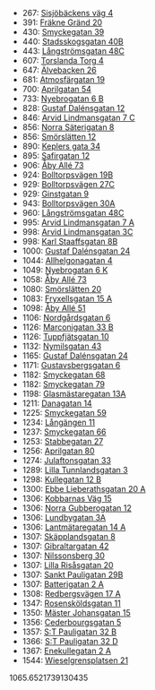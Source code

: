 - 267: [Sisjöbäckens väg 4](https://www.homeq.se/lagenhet/58190-2rum-askim-vastra-gotalands-lan-sisjobackens-vag/?ht_source=individual.58190&ht_container=search_results_list&ht_position=1&)
- 391: [Fräkne Gränd 20](https://www.homeq.se/lagenhet/58201-2rum-kungalv-vastra-gotalands-lan-frakne-grand/?ht_source=individual.58201&ht_container=search_results_list&ht_position=76&)
- 430: [Smyckegatan 39](https://www.homeq.se/lagenhet/58641-2rum-vastra-frolunda-vastra-gotalands-lan-smyckegatan/?ht_source=individual.58641&ht_container=search_results_list&ht_position=14&)
- 440: [Stadsskogsgatan 40B](https://www.homeq.se/lagenhet/58567-3rum-alingsas-vastra-gotalands-lan-stadsskogsgatan/?ht_source=individual.58567&ht_container=search_results_list&ht_position=77&)
- 443: [Långströmsgatan 48C](https://www.homeq.se/lagenhet/58443-2rum-goteborg-vastra-gotalands-lan-langstromsgatan/?ht_source=individual.58443&ht_container=search_results_list&ht_position=62&)
- 607: [Torslanda Torg 4](https://www.homeq.se/lagenhet/56863-2rum-torslanda-vastra-gotalands-lan-torslanda-torg/?ht_source=individual.56863&ht_container=search_results_list&ht_position=70&)
- 647: [Älvebacken 26](https://www.homeq.se/lagenhet/58204-2rum-kungalv-vastra-gotalands-lan-alvebacken/?ht_source=individual.58204&ht_container=search_results_list&ht_position=75&)
- 681: [Atmosfärgatan 19](https://www.homeq.se/lagenhet/58446-2rum-goteborg-vastra-gotalands-lan-atmosfargatan/?ht_source=individual.58446&ht_container=search_results_list&ht_position=64&)
- 700: [Aprilgatan 54](https://www.homeq.se/lagenhet/58079-2rum-goteborg-vastra-gotalands-lan-aprilgatan/?ht_source=individual.58079&ht_container=search_results_list&ht_position=69&)
- 733: [Nyebrogatan 6 B](https://www.homeq.se/lagenhet/57057-2rum-alingsas-vastra-gotalands-lan-nyebrogatan/?ht_source=individual.57057&ht_container=search_results_list&ht_position=81&)
- 828: [Gustaf Dalénsgatan 12](https://www.homeq.se/lagenhet/58525-2rum-goteborg-vastra-gotalands-lan-gustaf-dalensgatan/?ht_source=individual.58525&ht_container=search_results_list&ht_position=46&)
- 846: [Arvid Lindmansgatan 7 C](https://www.homeq.se/lagenhet/58195-2rum-goteborg-vastra-gotalands-lan-arvid-lindmansgatan/?ht_source=individual.58195&ht_container=search_results_list&ht_position=59&)
- 856: [Norra Säterigatan 8](https://www.homeq.se/lagenhet/58683-2rum-goteborg-vastra-gotalands-lan-norra-saterigatan/?ht_source=individual.58683&ht_container=search_results_list&ht_position=39&)
- 856: [Smörslätten 12](https://www.homeq.se/lagenhet/58658-3rum-goteborg-vastra-gotalands-lan-smorslatten/?ht_source=individual.58658&ht_container=search_results_list&ht_position=55&)
- 890: [Keplers gata 34](https://www.homeq.se/lagenhet/58571-2rum-goteborg-vastra-gotalands-lan-keplers-gata/?ht_source=individual.58571&ht_container=search_results_list&ht_position=66&)
- 895: [Safirgatan 12](https://www.homeq.se/lagenhet/58518-2rum-vastra-frolunda-vastra-gotalands-lan-safirgatan/?ht_source=individual.58518&ht_container=search_results_list&ht_position=7&)
- 906: [Åby Allé 73](https://www.homeq.se/lagenhet/58453-2rum-goteborg-vastra-gotalands-lan-aby-alle/?ht_source=individual.58453&ht_container=search_results_list&ht_position=3&)
- 924: [Bolltorpsvägen 19B](https://www.homeq.se/lagenhet/58243-3rum-alingsas-vastra-gotalands-lan-bolltorpsvagen/?ht_source=individual.58243&ht_container=search_results_list&ht_position=84&)
- 929: [Bolltorpsvägen 27C](https://www.homeq.se/lagenhet/58202-3rum-alingsas-vastra-gotalands-lan-bolltorpsvagen/?ht_source=individual.58202&ht_container=search_results_list&ht_position=83&)
- 929: [Ginstgatan 9](https://www.homeq.se/lagenhet/58264-3rum-alingsas-vastra-gotalands-lan-ginstgatan/?ht_source=individual.58264&ht_container=search_results_list&ht_position=85&)
- 943: [Bolltorpsvägen 30A](https://www.homeq.se/lagenhet/58203-3rum-alingsas-vastra-gotalands-lan-bolltorpsvagen/?ht_source=individual.58203&ht_container=search_results_list&ht_position=82&)
- 960: [Långströmsgatan 48C](https://www.homeq.se/lagenhet/58142-2rum-goteborg-vastra-gotalands-lan-langstromsgatan/?ht_source=individual.58142&ht_container=search_results_list&ht_position=61&)
- 995: [Arvid Lindmansgatan 7 A](https://www.homeq.se/lagenhet/58193-2rum-goteborg-vastra-gotalands-lan-arvid-lindmansgatan/?ht_source=individual.58193&ht_container=search_results_list&ht_position=58&)
- 998: [Arvid Lindmansgatan 3C](https://www.homeq.se/lagenhet/58194-2rum-goteborg-vastra-gotalands-lan-arvid-lindmansgatan/?ht_source=individual.58194&ht_container=search_results_list&ht_position=57&)
- 998: [Karl Staaffsgatan 8B](https://www.homeq.se/lagenhet/58196-2rum-goteborg-vastra-gotalands-lan-karl-staaffsgatan/?ht_source=individual.58196&ht_container=search_results_list&ht_position=60&)
- 1000: [Gustaf Dalénsgatan 24](https://www.homeq.se/lagenhet/58527-2rum-goteborg-vastra-gotalands-lan-gustaf-dalensgatan/?ht_source=individual.58527&ht_container=search_results_list&ht_position=51&)
- 1044: [Allhelgonagatan 4](https://www.homeq.se/lagenhet/58071-2rum-goteborg-vastra-gotalands-lan-allhelgonagatan/?ht_source=individual.58071&ht_container=search_results_list&ht_position=65&)
- 1049: [Nyebrogatan 6 K](https://www.homeq.se/lagenhet/57059-2rum-alingsas-vastra-gotalands-lan-nyebrogatan/?ht_source=individual.57059&ht_container=search_results_list&ht_position=80&)
- 1058: [Åby Allé 73](https://www.homeq.se/lagenhet/58051-2rum-goteborg-vastra-gotalands-lan-aby-alle/?ht_source=individual.58051&ht_container=search_results_list&ht_position=4&)
- 1080: [Smörslätten 20](https://www.homeq.se/lagenhet/58654-2rum-goteborg-vastra-gotalands-lan-smorslatten/?ht_source=individual.58654&ht_container=search_results_list&ht_position=54&)
- 1083: [Fryxellsgatan 15 A](https://www.homeq.se/lagenhet/57460-2rum-goteborg-vastra-gotalands-lan-fryxellsgatan/?ht_source=individual.57460&ht_container=search_results_list&ht_position=53&)
- 1098: [Åby Allé 51](https://www.homeq.se/lagenhet/58450-2rum-goteborg-vastra-gotalands-lan-aby-alle/?ht_source=individual.58450&ht_container=search_results_list&ht_position=2&)
- 1106: [Nordgårdsgatan 6](https://www.homeq.se/lagenhet/58523-2rum-goteborg-vastra-gotalands-lan-nordgardsgatan/?ht_source=individual.58523&ht_container=search_results_list&ht_position=23&)
- 1126: [Marconigatan 33 B](https://www.homeq.se/lagenhet/57972-2rum-vastra-frolunda-vastra-gotalands-lan-marconigatan/?ht_source=individual.57972&ht_container=search_results_list&ht_position=6&)
- 1126: [Tuppfjätsgatan 10](https://www.homeq.se/lagenhet/57281-4rum-vastra-frolunda-vastra-gotalands-lan-tuppfjatsgatan/?ht_source=individual.57281&ht_container=search_results_list&ht_position=8&)
- 1132: [Nymilsgatan 43](https://www.homeq.se/lagenhet/57719-2rum-goteborg-vastra-gotalands-lan-nymilsgatan/?ht_source=individual.57719&ht_container=search_results_list&ht_position=10&)
- 1165: [Gustaf Dalénsgatan 24](https://www.homeq.se/lagenhet/57679-2rum-goteborg-vastra-gotalands-lan-gustaf-dalensgatan/?ht_source=individual.57679&ht_container=search_results_list&ht_position=52&)
- 1171: [Gustavsbergsgatan 6](https://www.homeq.se/lagenhet/57166-2rum-molndal-vastra-gotalands-lan-gustavsbergsgatan/?ht_source=individual.57166&ht_container=search_results_list&ht_position=11&)
- 1182: [Smyckegatan 68](https://www.homeq.se/lagenhet/58087-3rum-vastra-frolunda-vastra-gotalands-lan-smyckegatan/?ht_source=individual.58087&ht_container=search_results_list&ht_position=18&)
- 1182: [Smyckegatan 79](https://www.homeq.se/lagenhet/58590-3rum-vastra-frolunda-vastra-gotalands-lan-smyckegatan/?ht_source=individual.58590&ht_container=search_results_list&ht_position=20&)
- 1198: [Glasmästaregatan 13A](https://www.homeq.se/lagenhet/58124-3rum-goteborg-vastra-gotalands-lan-glasmastaregatan/?ht_source=individual.58124&ht_container=search_results_list&ht_position=21&)
- 1211: [Danagatan 14](https://www.homeq.se/lagenhet/58177-2rum-goteborg-vastra-gotalands-lan-danagatan/?ht_source=individual.58177&ht_container=search_results_list&ht_position=35&)
- 1225: [Smyckegatan 59](https://www.homeq.se/lagenhet/58623-3rum-vastra-frolunda-vastra-gotalands-lan-smyckegatan/?ht_source=individual.58623&ht_container=search_results_list&ht_position=19&)
- 1234: [Långängen 11](https://www.homeq.se/lagenhet/57677-2rum-goteborg-vastra-gotalands-lan-langangen/?ht_source=individual.57677&ht_container=search_results_list&ht_position=45&)
- 1237: [Smyckegatan 66](https://www.homeq.se/lagenhet/58088-2rum-vastra-frolunda-vastra-gotalands-lan-smyckegatan/?ht_source=individual.58088&ht_container=search_results_list&ht_position=17&)
- 1253: [Stabbegatan 27](https://www.homeq.se/lagenhet/54249-2rum-goteborg-vastra-gotalands-lan-stabbegatan/?ht_source=individual.54249&ht_container=search_results_list&ht_position=44&)
- 1256: [Aprilgatan 80](https://www.homeq.se/lagenhet/58081-2rum-goteborg-vastra-gotalands-lan-aprilgatan/?ht_source=individual.58081&ht_container=search_results_list&ht_position=68&)
- 1274: [Julaftonsgatan 33](https://www.homeq.se/lagenhet/58070-3rum-goteborg-vastra-gotalands-lan-julaftonsgatan/?ht_source=individual.58070&ht_container=search_results_list&ht_position=67&)
- 1289: [Lilla Tunnlandsgatan 3](https://www.homeq.se/lagenhet/56749-2rum-goteborg-vastra-gotalands-lan-lilla-tunnlandsgatan/?ht_source=individual.56749&ht_container=search_results_list&ht_position=12&)
- 1298: [Kullegatan 12 B](https://www.homeq.se/lagenhet/58491-3rum-goteborg-vastra-gotalands-lan-kullegatan/?ht_source=individual.58491&ht_container=search_results_list&ht_position=16&)
- 1300: [Ebbe Lieberathsgatan 20 A](https://www.homeq.se/lagenhet/56818-2rum-goteborg-vastra-gotalands-lan-ebbe-lieberathsgatan/?ht_source=individual.56818&ht_container=search_results_list&ht_position=15&)
- 1306: [Kobbarnas Väg 15](https://www.homeq.se/lagenhet/58042-2rum-goteborg-vastra-gotalands-lan-kobbarnas-vag/?ht_source=individual.58042&ht_container=search_results_list&ht_position=34&)
- 1306: [Norra Gubberogatan 12](https://www.homeq.se/lagenhet/57294-2rum-goteborg-vastra-gotalands-lan-norra-gubberogatan/?ht_source=individual.57294&ht_container=search_results_list&ht_position=37&)
- 1306: [Lundbygatan 3A](https://www.homeq.se/lagenhet/56890-2rum-goteborg-vastra-gotalands-lan-lundbygatan/?ht_source=individual.56890&ht_container=search_results_list&ht_position=41&)
- 1306: [Lantmätaregatan 14 A](https://www.homeq.se/lagenhet/57678-2rum-goteborg-vastra-gotalands-lan-lantmataregatan/?ht_source=individual.57678&ht_container=search_results_list&ht_position=50&)
- 1307: [Skäpplandsgatan 8](https://www.homeq.se/lagenhet/58198-3rum-goteborg-vastra-gotalands-lan-skapplandsgatan/?ht_source=individual.58198&ht_container=search_results_list&ht_position=22&)
- 1307: [Gibraltargatan 42](https://www.homeq.se/lagenhet/54220-2rum-goteborg-vastra-gotalands-lan-gibraltargatan/?ht_source=individual.54220&ht_container=search_results_list&ht_position=25&)
- 1307: [Nilssonsberg 30](https://www.homeq.se/lagenhet/57810-2rum-goteborg-vastra-gotalands-lan-nilssonsberg/?ht_source=individual.57810&ht_container=search_results_list&ht_position=27&)
- 1307: [Lilla Risåsgatan 20](https://www.homeq.se/lagenhet/57812-3rum-goteborg-vastra-gotalands-lan-lilla-risasgatan/?ht_source=individual.57812&ht_container=search_results_list&ht_position=28&)
- 1307: [Sankt Pauligatan 29B](https://www.homeq.se/lagenhet/58118-2rum-goteborg-vastra-gotalands-lan-sankt-pauligatan/?ht_source=individual.58118&ht_container=search_results_list&ht_position=32&)
- 1307: [Batterigatan 2 A](https://www.homeq.se/lagenhet/57070-3rum-goteborg-vastra-gotalands-lan-batterigatan/?ht_source=individual.57070&ht_container=search_results_list&ht_position=56&)
- 1308: [Redbergsvägen 17 A](https://www.homeq.se/lagenhet/58490-2rum-goteborg-vastra-gotalands-lan-redbergsvagen/?ht_source=individual.58490&ht_container=search_results_list&ht_position=40&)
- 1347: [Rosensköldsgatan 11](https://www.homeq.se/lagenhet/58003-2rum-goteborg-vastra-gotalands-lan-rosenskoldsgatan/?ht_source=individual.58003&ht_container=search_results_list&ht_position=24&)
- 1350: [Mäster Johansgatan 15](https://www.homeq.se/lagenhet/58044-2rum-goteborg-vastra-gotalands-lan-master-johansgatan/?ht_source=individual.58044&ht_container=search_results_list&ht_position=36&)
- 1356: [Cederbourgsgatan 5](https://www.homeq.se/lagenhet/49021-2rum-goteborg-vastra-gotalands-lan-cederbourgsgatan/?ht_source=individual.49021&ht_container=search_results_list&ht_position=26&)
- 1357: [S:T Pauligatan 32 B](https://www.homeq.se/lagenhet/58121-3rum-goteborg-vastra-gotalands-lan-s:t-pauligatan/?ht_source=individual.58121&ht_container=search_results_list&ht_position=31&)
- 1366: [S:T Pauligatan 32 D](https://www.homeq.se/lagenhet/58199-3rum-goteborg-vastra-gotalands-lan-s:t-pauligatan/?ht_source=individual.58199&ht_container=search_results_list&ht_position=30&)
- 1367: [Enekullegatan 2 A](https://www.homeq.se/lagenhet/54976-2rum-goteborg-vastra-gotalands-lan-enekullegatan/?ht_source=individual.54976&ht_container=search_results_list&ht_position=42&)
- 1544: [Wieselgrensplatsen 21](https://www.homeq.se/lagenhet/57873-2rum-goteborg-vastra-gotalands-lan-wieselgrensplatsen/?ht_source=individual.57873&ht_container=search_results_list&ht_position=49&)

1065.6521739130435
